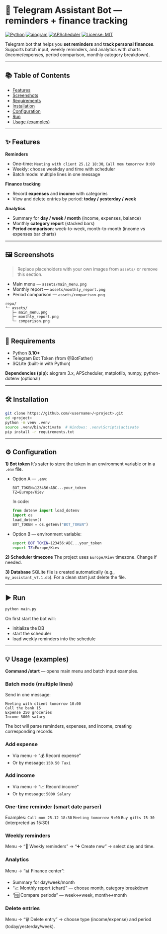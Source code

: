 # 🧾 Telegram Assistant Bot — reminders + finance tracking

[![Python](https://img.shields.io/badge/Python-3.10%2B-blue.svg)](#-requirements)
[![aiogram](https://img.shields.io/badge/aiogram-3.x-4B8BBE.svg)](https://docs.aiogram.dev/)
[![APScheduler](https://img.shields.io/badge/APScheduler-3.x-6C757D.svg)](https://apscheduler.readthedocs.io/)
[![License: MIT](https://img.shields.io/badge/License-MIT-green.svg)](#)

Telegram bot that helps you **set reminders** and **track personal finances**. Supports batch input, weekly reminders, and analytics with charts (income/expenses, period comparison, monthly category breakdown).

---

## 📚 Table of Contents

* [Features](#-features)
* [Screenshots](#-screenshots)
* [Requirements](#-requirements)
* [Installation](#-installation)
* [Configuration](#-configuration)
* [Run](#-run)
* [Usage (examples)](#-usage-examples)

---

## ✨ Features

**Reminders**

* One-time: `Meeting with client 25.12 18:30`, `Call mom tomorrow 9:00`
* Weekly: choose weekday and time with scheduler
* Batch mode: multiple lines in one message

**Finance tracking**

* Record **expenses** and **income** with categories
* View and delete entries by period: **today / yesterday / week**

**Analytics**

* Summary for **day / week / month** (income, expenses, balance)
* Monthly **category report** (stacked bars)
* **Period comparison**: week-to-week, month-to-month (income vs expenses bar charts)

---

## 🖼️ Screenshots

> Replace placeholders with your own images from `assets/` or remove this section.

* Main menu — `assets/main_menu.png`
* Monthly report — `assets/monthly_report.png`
* Period comparison — `assets/comparison.png`

```text
repo/
└─ assets/
   ├─ main_menu.png
   ├─ monthly_report.png
   └─ comparison.png
```

---

## 🧩 Requirements

* Python **3.10+**
* Telegram Bot Token (from @BotFather)
* SQLite (built-in with Python)

**Dependencies (pip):** aiogram 3.x, APScheduler, matplotlib, numpy, python-dotenv (optional)

---

## 🛠 Installation

```bash
git clone https://github.com/<username>/<project>.git
cd <project>
python -m venv .venv
source .venv/bin/activate  # Windows: .venv\Scripts\activate
pip install -r requirements.txt
```

---

## ⚙️ Configuration

**1) Bot token**
It’s safer to store the token in an environment variable or in a `.env` file.

* Option A — `.env`:

  ```env
  BOT_TOKEN=123456:ABC...your_token
  TZ=Europe/Kiev
  ```

  In code:

  ```python
  from dotenv import load_dotenv
  import os
  load_dotenv()
  BOT_TOKEN = os.getenv("BOT_TOKEN")
  ```

* Option B — environment variable:

  ```bash
  export BOT_TOKEN=123456:ABC...your_token
  export TZ=Europe/Kiev
  ```

**2) Scheduler timezone**
The project uses `Europe/Kiev` timezone. Change if needed.

**3) Database**
SQLite file is created automatically (e.g., `my_assistant_v7.1.db`). For a clean start just delete the file.

---

## ▶️ Run

```bash
python main.py
```

On first start the bot will:

* initialize the DB
* start the scheduler
* load weekly reminders into the schedule

---

## 💡 Usage (examples)

**Command /start** — opens main menu and batch input examples.

### Batch mode (multiple lines)

Send in one message:

```
Meeting with client tomorrow 10:00
Call the bank 15
Expense 250 groceries
Income 5000 salary
```

The bot will parse reminders, expenses, and income, creating corresponding records.

### Add expense

* Via menu → “💰 Record expense”
* Or by message: `150.50 Taxi`

### Add income

* Via menu → “📈 Record income”
* Or by message: `5000 Salary`

### One-time reminder (smart date parser)

Examples:
`Call mom 25.12 18:30`
`Meeting tomorrow 9:00`
`Buy gifts 15-30` (interpreted as 15:30)

### Weekly reminders

Menu → “🔁 Weekly reminders” → “➕ Create new” → select day and time.

### Analytics

Menu → “📊 Finance center”:

* Summary for day/week/month
* “📈 Monthly report (chart)” — choose month, category breakdown
* “🆚 Compare periods” — week↔week, month↔month

### Delete entries

Menu → “🗑️ Delete entry” → choose type (income/expense) and period (today/yesterday/week).
